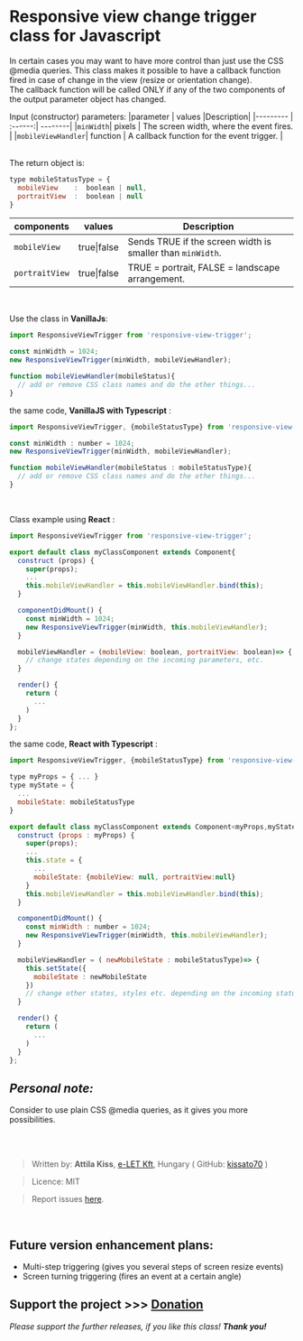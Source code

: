 # Responsive view change trigger class for Javascript
In certain cases you may want to have more control than just use the CSS @media queries. This class makes it possible to have a callback function fired in case of change in the view (resize or orientation change).  
The callback function will be called ONLY if any of the two components of the output parameter object has changed. 

Input (constructor) parameters:
|parameter | values |Description|
|--------- | :------:| --------|
|`minWidth`| pixels | The screen width, where the event fires. |
|`mobileViewHandler`| function | A callback function for the event trigger. |
  
<br/>  
The return object is:  

```javascript
type mobileStatusType = {
  mobileView    :  boolean | null,
  portraitView  :  boolean | null
}
```

|components | values |Description|
|--------- | :------:| --------| 
| `mobileView`| true\|false | Sends TRUE if the screen width is smaller than `minWidth`.|  
| `portraitView` | true\|false | TRUE = portrait, FALSE = landscape arrangement.|  
<br>  



Use the class in __VanillaJs__:
```javascript
import ResponsiveViewTrigger from 'responsive-view-trigger';

const minWidth = 1024;
new ResponsiveViewTrigger(minWidth, mobileViewHandler);

function mobileViewHandler(mobileStatus){
  // add or remove CSS class names and do the other things...
}
```
the same code, __VanillaJS with Typescript__ :
```javascript
import ResponsiveViewTrigger, {mobileStatusType} from 'responsive-view-trigger';

const minWidth : number = 1024;
new ResponsiveViewTrigger(minWidth, mobileViewHandler);

function mobileViewHandler(mobileStatus : mobileStatusType){
  // add or remove CSS class names and do the other things...
}
```
<br/>  

Class example using __React__ : 
```javascript
import ResponsiveViewTrigger from 'responsive-view-trigger';

export default class myClassComponent extends Component{
  construct (props) {
    super(props);
    ...
    this.mobileViewHandler = this.mobileViewHandler.bind(this);
  }

  componentDidMount() {
    const minWidth = 1024;
    new ResponsiveViewTrigger(minWidth, this.mobileViewHandler);
  }

  mobileViewHandler = (mobileView: boolean, portraitView: boolean)=> {
    // change states depending on the incoming parameters, etc.
  }

  render() {
    return (
      ...
    )
  }
};
```
the same code, __React with Typescript__ :
```javascript
import ResponsiveViewTrigger, {mobileStatusType} from 'responsive-view-trigger';

type myProps = { ... }
type myState = {
  ...
  mobileState: mobileStatusType
}

export default class myClassComponent extends Component<myProps,myState>{
  construct (props : myProps) {
    super(props);
    ...
    this.state = {
      ...
      mobileState: {mobileView: null, portraitView:null}
    }
    this.mobileViewHandler = this.mobileViewHandler.bind(this);
  }

  componentDidMount() {
    const minWidth : number = 1024;
    new ResponsiveViewTrigger(minWidth, this.mobileViewHandler);
  }

  mobileViewHandler = ( newMobileState : mobileStatusType)=> {
    this.setState({
      mobileState : newMobileState
    })
    // change other states, styles etc. depending on the incoming status, etc.
  }

  render() {
    return (
      ...
    )
  }
};
```

## ___Personal note:___
Consider to use plain CSS @media queries, as it gives you more possibilities.


<br><br>
>Written by: __Attila Kiss__, [e-LET Kft](https://e-let.hu), Hungary  ( GitHub: [kissato70](https://github.com/kissato70) )

 > Licence:  MIT

> Report issues [here](https://github.com/kissato70/responsive-view-trigger/issues).

<br>  

## Future version enhancement plans:
- Multi-step triggering (gives you several steps of screen resize events)
- Screen turning triggering (fires an event at a certain angle)
## Support the project >>> [Donation](https://bit.ly/kissato70_paypal_donate)  
_Please support the further releases, if you like this class! **Thank you!**_  
<br/>